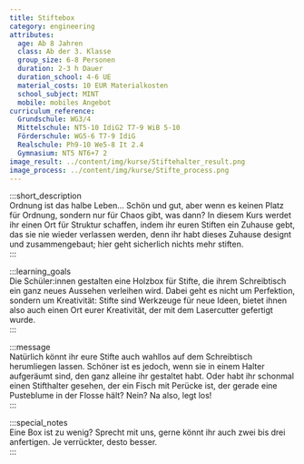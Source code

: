 ```yaml
---
title: Stiftebox
category: engineering
attributes:
  age: Ab 8 Jahren
  class: Ab der 3. Klasse
  group_size: 6-8 Personen
  duration: 2-3 h Dauer
  duration_school: 4-6 UE
  material_costs: 10 EUR Materialkosten
  school_subject: MINT
  mobile: mobiles Angebot
curriculum_reference:
  Grundschule: WG3/4   
  Mittelschule: NT5-10 IdiG2 T7-9 WiB 5-10
  Förderschule: WG5-6 T7-9 IdiG
  Realschule: Ph9-10 We5-8 It 2.4
  Gymnasium: NT5 NT6+7 2
image_result: ../content/img/kurse/Stiftehalter_result.png
image_process: ../content/img/kurse/Stifte_process.png
---
```

:::short_description  
Ordnung ist das halbe Leben... Schön und gut, aber wenn es keinen Platz für Ordnung, sondern nur für Chaos gibt, was dann? In diesem Kurs werdet ihr einen Ort für Struktur schaffen, indem ihr euren Stiften ein Zuhause gebt, das sie nie wieder verlassen werden, denn ihr habt dieses Zuhause designt und zusammengebaut; hier geht sicherlich nichts mehr stiften.             
:::

:::learning_goals  
Die Schüler:innen gestalten eine Holzbox für Stifte, die ihrem Schreibtisch ein ganz neues Aussehen verleihen wird. Dabei geht es nicht um Perfektion, sondern um Kreativität: Stifte sind  Werkzeuge für neue Ideen, bietet ihnen also auch einen Ort eurer Kreativität, der mit dem Lasercutter gefertigt wurde.                      
:::

:::message  
Natürlich könnt ihr eure Stifte auch wahllos auf dem Schreibtisch herumliegen lassen. Schöner ist es jedoch, wenn sie in einem Halter aufgeräumt sind, den ganz alleine ihr gestaltet habt. Oder habt ihr schonmal einen Stifthalter gesehen, der ein Fisch mit Perücke ist, der gerade eine Pusteblume in der Flosse hält? Nein? Na also, legt los!      
:::  

:::special_notes  
Eine Box ist zu wenig? Sprecht mit uns, gerne könnt ihr auch zwei bis drei anfertigen. Je verrückter, desto besser.       
:::
